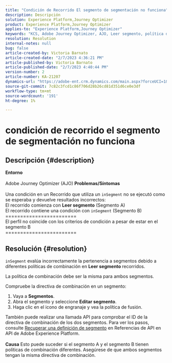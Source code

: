 ```yaml
---
title: "Condición de Recorrido El segmento de segmentación no funciona"
description: Descripción
solution: Experience Platform,Journey Optimizer
product: Experience Platform,Journey Optimizer
applies-to: "Experience Platform,Journey Optimizer"
keywords: "KCS, Adobe Journey Optimizer, AJO, Leer segmento, política de combinación, cláusula inSegment"
resolution: Resolution
internal-notes: null
bug: false
article-created-by: Victoria Barnato
article-created-date: "2/7/2023 4:36:21 PM"
article-published-by: Victoria Barnato
article-published-date: "2/7/2023 4:40:44 PM"
version-number: 2
article-number: KA-21207
dynamics-url: "https://adobe-ent.crm.dynamics.com/main.aspx?forceUCI=1&pagetype=entityrecord&etn=knowledgearticle&id=9e58c589-05a7-ed11-aad1-6045bd0065f9"
source-git-commit: 7c82c3fcd1c86f706d28b26cd81d351d6ce0e3df
workflow-type: tm+mt
source-wordcount: '191'
ht-degree: 1%

---
```


# condición de recorrido el segmento de segmentación no funciona

## Descripción {#description}

<b>Entorno</b><br> <br>
Adobe Journey Optimizer (AJO)
<b>Problemas/Síntomas</b><br> <br>
Una condición en un Recorrido que utiliza un `inSegment` no se ejecutó como se esperaba y devuelve resultados incorrectos:
<br>El recorrido comienza con <b>Leer segmento</b> (Segmento A)
<br>El recorrido contiene una condición con `inSegment` (Segmento B)
<br>========================
<br>El perfil no coincide con los criterios de condición a pesar de estar en el segmento B
<br>========================

## Resolución {#resolution}


`inSegment` evalúa incorrectamente la pertenencia a segmentos debido a diferentes políticas de combinación en <b>Leer segmento </b>recorridos.

La política de combinación debe ser la misma para ambos segmentos.

Compruebe la directiva de combinación en un segmento:

1. Vaya a <b>Segmentos</b>.
2. Abra el segmento y seleccione <b>Editar segmento</b>.
3. Haga clic en el icono de engranaje y vea la política de fusión.


También puede realizar una llamada API para comprobar el ID de la directiva de combinación de los dos segmentos. Para ver los pasos, consulte [Recuperar una definición de segmento](https://developer.adobe.com/experience-platform-apis/references/segmentation/#tag/Segment-definitions/operation/retrieveSegmentDefinitionById) en Referencias de API en API de Adobe Experience Platform.
<br> <br><b>Causa</b>
Esto puede suceder si el segmento A y el segmento B tienen políticas de combinación diferentes. Asegúrese de que ambos segmentos tengan la misma directiva de combinación.
